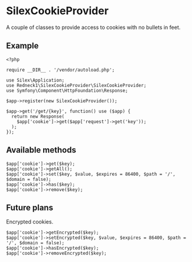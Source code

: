 # SilexCookieProvider
A couple of classes to provide access to cookies with no bullets in feet.

## Example

```
<?php

require __DIR__ . '/vendor/autoload.php';

use Silex\Application;
use Redneck1\SilexCookieProvider\SilexCookieProvider;
use Symfony\Component\HttpFoundation\Response;

$app->register(new SilexCookieProvider());

$app->get('/get/{key}', function() use ($app) {
  return new Response(
    $app['cookie']->get($app['request']->get('key'));
  );
});
```

## Available methods

```
$app['cookie']->get($key);
$app['cookie']->getAll();
$app['cookie']->set($key, $value, $expires = 86400, $path = '/', $domain = false);
$app['cookie']->has($key);
$app['cookie']->remove($key);
```

## Future plans
Encrypted cookies.

```
$app['cookie']->getEncrypted($key);
$app['cookie']->setEncrypted($key, $value, $expires = 86400, $path = '/', $domain = false);
$app['cookie']->hasEncrypted($key);
$app['cookie']->removeEncrypted($key);
```
